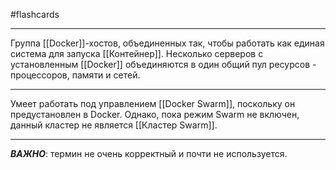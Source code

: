 #flashcards
***
Группа [[Docker]]-хостов, объединенных так, чтобы работать как единая система для запуска [[Контейнер]].
Несколько серверов с установленным [[Docker]] объединяются в один общий пул ресурсов - процессоров, памяти и сетей.
***
Умеет работать под управлением [[Docker Swarm]], поскольку он предустановлен в Docker. Однако, пока режим Swarm не включен, данный кластер не является [[Кластер Swarm]].
***
***ВАЖНО***: термин не очень корректный и почти не используется.
<!--SR:!2025-10-28,11,270-->